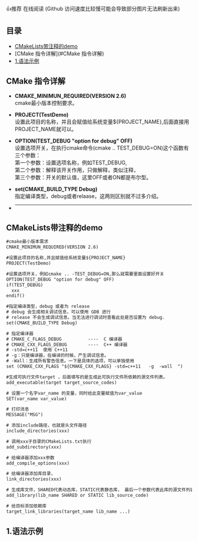 👍推荐 在线阅读 (Github 访问速度比较慢可能会导致部分图片无法刷新出来)
## 目录
- [CMakeLists带注释的demo](#CMakeLists带注释的demo)
- [CMake 指令详解](#CMake 指令详解)
- [1.语法示例](#1)
## CMake 指令详解
- **CMAKE_MINIMUN_REQUIRED(VERSION 2.6)**  
cmake最小版本控制要求。  
  
- **PROJECT(TestDemo)**  
设置此项目的名称，并且会赋值给系统变量${PROJECT_NAME},后面直接用PROJECT_NAME就可以。  
  
- **OPTION(TEST_DEBUG "option for debug" OFF)**  
设置选项开关，在执行cmake命令(cmake .. TEST_DEBUG=ON)这个函数有三个参数：  
                              第一个参数：设置选项名称，例如TEST_DEBUG,  
                              第二个参数：解释该开关作用，只做解释，类似注释，  
                              第三个参数：开关的默认值，这里OFF或者ON都是布尔型。  
                              
- **set(CMAKE_BUILD_TYPE Debug)**  
指定编译类型，debug或者relaase，这两则区别就不过多介绍。  
  
- ****

## CMakeLists带注释的demo

```CMakelists.txt
#cmake最小版本需求
CMAKE_MINIMUN_REQUIRED(VERSION 2.6)

#设置此项目的名称,并且赋值给系统变量${PROJECT_NAME}
PROJECT(TestDemo) 

#设置选项开关，例如cmake .. -TEST_DEBUG=ON,那么就需要里面设置好开关
OPTION(TEST_DEBUG "option for debug" OFF)
if(TEST_DEBUG)
  xxx
endif()

#指定编译类型，debug 或者为 release
# debug 会生成相关调试信息，可以使用 GDB 进行
# release 不会生成调试信息。当无法进行调试时查看此处是否设置为 debug.
set(CMAKE_BUILD_TYPE Debug)

# 指定编译器
# CMAKE_C_FLAGS_DEBUG          ----  C 编译器
# CMAKE_CXX_FLAGS_DEBUG        ----  C++ 编译器
# -std=c++11  使用 C++11
# -g：只是编译器，在编译的时候，产生调试信息。
# -Wall：生成所有警告信息。一下是具体的选项，可以单独使用
set (CMAKE_CXX_FLAGS "${CMAKE_CXX_FLAGS} -std=c++11   -g  -wall  ")

#生成可执行文件target ，后面填写的是生成此可执行文件所依赖的源文件列表。
add_executable(target target_source_codes) 

# 设置一个名字var_name 的变量，同时给此变量赋值为var_value
SET(var_name var_value)

# 打印消息
MESSAGE("MSG") 

# 添加include路径，也就是头文件路径
include_directories(xxx) 

# 调用xxx子目录的CMakeLists.txt执行
add_subdirectory(xxx) 

# 给编译器添加xxx参数
add_compile_options(xxx)

# 给编译器添加库目录，
link_directories(xxx)

# 生成库文件，SHARED代表动态库，STATIC代表静态库， 最后一个参数代表此库的源文件列表
add_library(lib_name SHARED or STATIC lib_source_code) 

# 给目标添加依赖库
target_link_libraries(target_name lib_name ...)
```
<h2 id="1">1.语法示例</h2>

